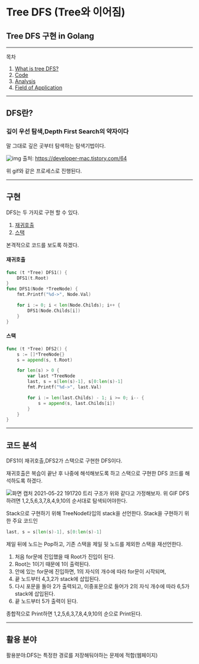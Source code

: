 # Tree DFS (Tree와 이어짐)

## Tree DFS 구현 in Golang
---
목차
1. [What is tree DFS?](#DFS란?)
2. [Code](#구현)
3. [Analysis](#코드-분석)
4. [Field of Application](#활용-분야)
____
## DFS란?
### 깊이 우선 탐색,Depth First Search의 약자이다

말 그대로 깊은 곳부터 탐색하는 탐색기법이다.

![img](https://user-images.githubusercontent.com/51067720/119223355-e8e54d80-bb33-11eb-8f78-cdbf264f173a.gif)
출처: https://developer-mac.tistory.com/64

위 gif와 같은 프로세스로 진행된다.
_____
## 구현
DFS는 두 가지로 구현 할 수 있다.
1. [재귀호출](#재귀호출)
2. [스택](#스택)

본격적으로 코드를 보도록 하겠다.
#### 재귀호출
```GO
func (t *Tree) DFS1() {
	DFS1(t.Root)
}
func DFS1(Node *TreeNode) {
	fmt.Printf("%d->", Node.Val)

	for i := 0; i < len(Node.Childs); i++ {
		DFS1(Node.Childs[i])
	}
}
```
#### 스택
```go
func (t *Tree) DFS2() {
	s := []*TreeNode{}
	s = append(s, t.Root)

	for len(s) > 0 {
		var last *TreeNode
		last, s = s[len(s)-1], s[0:len(s)-1] 
		fmt.Printf("%d->", last.Val)

		for i := len(last.Childs) - 1; i >= 0; i-- {
			s = append(s, last.Childs[i])
		}
	}
}
```
______
## 코드 분석
DFS1이 재귀호출,DFS2가 스택으로 구현한 DFS이다.

재귀호출은 복습이 끝난 후 나중에 해석해보도록 하고 스택으로 구현한 DFS 코드를 해석하도록 하겠다.

![화면 캡처 2021-05-22 191720](https://user-images.githubusercontent.com/51067720/119223087-67d98680-bb32-11eb-8c56-0ce5c6fd3a21.png)
트리 구조가 위와 같다고 가정해보자.
위 GIF DFS 하려면 1,2,5,6,3,7,8,4,9,10의 순서대로 탐색되어야한다.

Stack으로 구현하기 위해 TreeNode타입의 stack을 선언한다.
Stack을 구현하기 위한 주요 코드인

```go
last, s = s[len(s)-1], s[0:len(s)-1]
```
제일 뒤에 노드는 Pop하고, 기존 스택을 제일 뒷 노드를 제외한 스택을 재선언한다.
1. 처음 for문에 진입했을 때 Root가 진입이 된다. 
2. Root는 1이기 때문에 1이 출력된다.
3. 안에 있는 for문에 진입하면, 1의 자식의 개수에 따라 for문이 시작되며,
4. 끝 노드부터 4,3,2가 stack에 삽입된다.
5. 다시 포문을 돌아 2가 출력되고, 이중포문으로 들어가 2의 자식 개수에 따라 6,5가 stack에 삽입된다.
6. 끝 노드부터 5가 출력이 된다.


종합적으로 Print하면 1,2,5,6,3,7,8,4,9,10의 순으로 Print된다.

___
## 활용 분야
활용분야:DFS는 특정한 경로를 저장해둬야하는 문제에 적합(웹페이지)